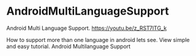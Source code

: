 # AndroidMultiLanguageSupport
Android Multi Language Support. https://youtu.be/z_RST7lTG_k 

How to support more than one language in android lets see. View simple and easy tutorial. Android Multilanguage Support
